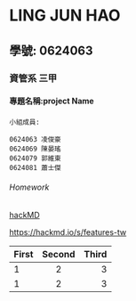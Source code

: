 # LING JUN HAO

## 學號: 0624063

### 資管系 三甲

#### 專題名稱:project Name


`小組成員:`
```
0624063 凌俊豪
0624069 陳晏瑤
0624079 郭維東
0624081 蕭士傑
```

###### Homework

[hackMD](https://hackmd.io/s/features-tw)

<https://hackmd.io/s/features-tw>


| First | Second | Third |
|:------|:------:|------:|
| 1 | 2 | 3 |
| 1 | 2 | 3 |
